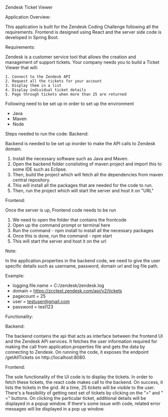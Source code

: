 Zendesk Ticket Viewer

Application Overview:

This application is built for the Zendesk Coding Challenge following all the requirements. Frontend is designed using React and the server side code is developed in Spring Boot.

Requirements:

Zendesk is a customer service tool that allows the creation and management of support tickets. Your company needs you to build a Ticket Viewer that will:

	1. Connect to the Zendesk API
	2. Request all the tickets for your account
	3. Display them in a list
	4. Display individual ticket details
	5. Page through tickets when more than 25 are returned
  
Following need to be set up in order to set up the environment
  * Java
  * Maven
  * Node

Steps needed to run the code:
Backend:

Backend is needed to be set up inorder to make the API calls to Zendesk domain.

  1. Install the necessary software such as Java and Maven.
  2. Open the backend folder constisting of maven project and import this to some IDE such as Eclipse.
  3. Then, build the project which will fetch all the dependencies from maven central repository.
  4. This will install all the packages that are needed for the code to run.
  5. Then, run the project which will start the server and host it on "URL"

Frontend:

Once the server is up, Frontend code needs to be run

  1. We need to open the folder that contains the frontcode
  2. Open up the command prompt or terminal here
  3. Run the command - npm install to install all the necessary packages
  4. Once this is done, run the command - npm start
  5. This will start the server and host it on the url

Note:

In the application.properties in the backend code, we need to give the user specific details such as username, password, domain url and log file path.

Example:

* logging.file.name = C:/zendesk/zendesk.log
* domain = https://zcctest.zendesk.com/api/v2/tickets
* pagecount = 25
* user = testuser@gmail.com
* password = test123

Functionality:

Backend:

The backend contains the api that acts as interface between the frontend UI and the Zendesk APi services. It fetches the user information required for making the call from application.properties file and gets the data by connecting to Zendesk. On running the code, it exposes the endpoint /getAllTickets on http://localhost:8080.

Frontend:

The sole functionality of the UI code is to display the tickets. In order to fetch these tickets, the react code makes call to the backend. On success, it lists the tickets in the grid. At a time, 25 tickets will be visible to the user. There's a feasibility of getting next set of tickets by clicking on the ">" and "<" buttons. On clicking the particular ticket, additional details will be displayed in a popup window. If there's some issue with code, related error messages will be displayed in a pop up window.
